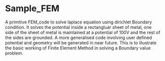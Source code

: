# Sample_FEM
A primitive FEM_code to solve laplace equation using dirichlet Boundary condition. 
It solves the potential inside a rectangluar sheet of metal, one side of the sheet of metal is maintained at a potential of 100V and the rest of the sides are grounded. A more generalised code involving user defined potential and geometry will be generated in near future. This is to illustrate the basic working of Finite Element Method in solving a Boundary value problem. 

